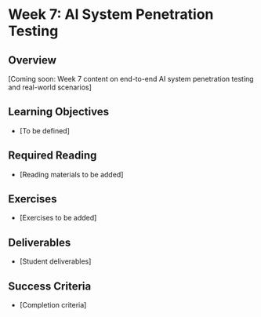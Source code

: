 # Week 7: AI System Penetration Testing

## Overview
[Coming soon: Week 7 content on end-to-end AI system penetration testing and real-world scenarios]

## Learning Objectives
- [To be defined]

## Required Reading
- [Reading materials to be added]

## Exercises
- [Exercises to be added]

## Deliverables
- [Student deliverables]

## Success Criteria
- [Completion criteria]
